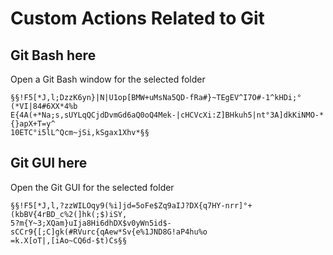 Custom Actions Related to Git
===

Git Bash here
---
Open a Git Bash window for the selected folder
```
§§!F5[*J,l;DzzK6yn}|N|U1op[BMW+uMsNa5QD-fRa#}~TEgEV^I7O#-1^kHDi;°(*VI|84#6XX*4%b
E{4A(+*Na;s,sUYLqQCjdDvmGd6aQ0oQ4Mek-|cHCVcXi:Z]BHkuh5|nt°3A]dkKiNMO-*{}apX+T=y^
10ETC°i5lL^Qcm~jSi,kSgax1Xhv*§§
```

Git GUI here
---
Open the Git GUI for the selected folder
```
§§!F5[*J,l,?zzWILOqy9(%i]jd=5oFe$Zq9aIJ?DX{q7HY-nrr]°+(kbBV{4rBD_c%2(]hk(;$)iSY,
5?m{Y~3;XQam}uIja8Hi6dhDX$v0yWn5id$-sCCr9{[;C]gk(#RVurc{qAew*Sv{e%1JND8G!aP4hu%o
=k.X[oT|,[iAo~CQ6d-$t)Cs§§
```